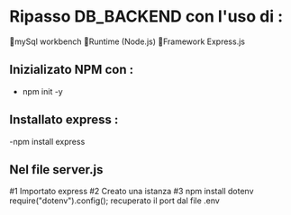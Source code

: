 # Ripasso DB_BACKEND con l'uso di : 
📌mySql workbench 
📌Runtime (Node.js) 
📌Framework Express.js

## Inizializato NPM con : 
- npm init -y 
## Installato express : 
-npm install express

## Nel file server.js
#1 
Importato express 
#2 
Creato una istanza 
#3 
npm install dotenv
require("dotenv").config();
recuperato il port dal file .env